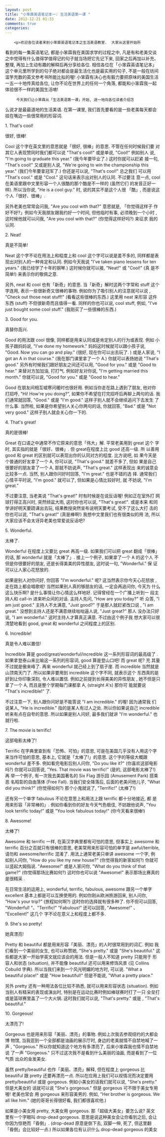 ```yaml
---
layout: post
title: "小笨霖英语笔记本一: 生活美语第一课 "
date: 2012-12-21 01:33
comments: true
categories: 
---
```

  
        <p>欢迎各位读者来到小笨霖英语笔记本之生活美语教室.  大家从这里开始所
看到的每一集英语笔记, 都是小笨霖我在美国求学的过程之中, 凡是有和老美交谈
之中觉得有什么值得学值得记的句子就当场把它先记下来, 回家之后再加以补充、
整理, 再加上生动有趣的解释后再分享给各位.  相信各位在「小笨霖英语笔记本」
这个单元里所学到的句子绝对都会是最生活化也是最实用的句子, 不是一般在坊间
滥竽充数的英文参考书所能比拟的喔!  小笨霖有决心也有毅力要把原味的美国生活
一五一十地传真给各位, 让你不论在世界上的任何一个角落, 都能和小笨霖我一起
体验很不一样的美国生活唷!</p>

         今天我们让小笨霖从「生活美语第一课」开始, 逐一地向各位读者介绍怎
么说才是最最道地的生活美语. 在第一课里, 我们首先要看的是一些老美每天都会
挂在嘴边一些很常用的形容词. 

<p>1. That's cool!</p>

很好, 很棒!

<p>Cool 这个字在英文里的意思就是「很好, 很棒」的意思.  不管在任何时候我们要
对其它人表现赞同时我们都可以说 "That's cool!" 或是单说, "Cool!" 例如别人
说, "I'm going to graduate this year." (我今年要毕业了.) 这时你就可以赶紧
接一句, "That's cool!" 又或是别人说, "We're going to win the  championship 
this year." (我们今年要拿冠军了.) 你还是可以说, "That's cool!"  总之我们
可以用 "That's cool." 或是 "Cool." 这句话来表示出对别人的认同.  不过要注
意一点, cool 在美语里跟中文里形容一个人很酷的那个酷是不一样的  (虽然它们
的发音正好一样). 所以当你说, "He is a cool guy." 时, 说的其实不是这个人很
「酷」, 而是说这个人「很好、很棒」.</p>

另外老美也常常会问我, "Are you cool with that?" 意思就是, 「你觉得这样子
作好不好?」例如今天我朋友跟我约好一个时间, 但他临时有事, 必须晚到一个小时
, 这时候他就可以问我, "Are you cool with that?" (你觉得这样好吗?) 来征求
我的认同.   

<p>2. Neat!</p>

真是不简单!

<p>Neat 这个字不论在用法上和程度上和 cool 这个字可以说是差不多的, 同样都是表
现出对别人的一种肯定和认同.  例如今天我说 "I've taken piano lessens for ten 
years." (我已经学了十年的钢琴.) 这时候你就可以接, "Neat!" 或 "Cool!" (真
是不简单!) 来表示你的敬佩之意.  </p>

另外, neat 和 cool 也有「新奇」的意思.  当「新奇」解时这两个字常和 stuff 
这个字连用, 表示一些很新奇又很棒的事物.  例如你为了吸引别人的注意就可以说
, "Check out those neat stuff!" (看看这些很棒的东西.) 这里用 neat 来形容
这件东西 (stuff) 不但很新奇而且值得一看.  同样的你也可以说, cool stuff, 
例如, "I've just bought some cool stuff." (我刚买了一些很棒的东西.)
 
<p>3. Good for you. </p>

真替你高兴.

<p>Good 的用法跟 cool 很像, 同样都是用来认同或是肯定别人的行为或表现.  例如
小孩子跟妈妈说, "I've done my homework." 妈妈这时候就可以跟小孩子说, "Good. 
 Now you can go and play." (很好, 现在你可以出去玩了. ) 或是人家说, "I got 
an A in that course." (我在那门课里拿了一个 A.) 你就可以表扬她说 "That's 
good."  另外有时候我们跟好朋友之间还可以用, "Good for you." 或是 "Good to 
hear." 来替对方加加油, 打打气.  例如好友对你说, "I'm getting married this 
month." 你就可以说, "Good for you." 或是 "Good to hear."  </p>

Good 在朋友间相互嘘寒问暖时也很好用.  例如当你走在路上遇到了朋友, 他对你
打招呼, "Hi! How're you doing?",  如果你不希望在打完招呼后再聊上两句的话. 
我们通常就回答, "Good." 或是 "I'm good." 这样子别人就不会继续追问下去发生
了什么事. 当然啦, 如果是你希望别人关心你两句的话, 你就回答, "Bad." 或是 
"Not very good." 这样子别人就会关心你一下的. 
 
<p>4. That's great!</p>

真的是很棒!

<p>Great 在口语之中通常不作它原来的意思「伟大」解.  平常老美用到 great 这个
字时, 其实指的就是「很好、很棒」.  但 great在程度上比 good 还高一级.  所
以善用 good 和 great 的区别就可以表现出你的认同对方的程度.  比方说吧, 如
果今天是个普通的好友拿了一个 A, 你可以说, "That's good." 就差不多了, 但如
果是自己很要好的朋友拿了一个 A, 那就不妨说声, "That's great." 这样表现出
来的诚意会比较多一点. 当然, 别人跟你问好时回答, "I'm great." 也是不错的选
择.  通常我们心情平平时说, "I'm good." 就可以了, 但如果是心情比较好时, 就
不妨说, "I'm great."</p>

不过要注意, 当老美说 "That's great!" 时有时候是在说反话喔! 例如正在室外打
网球打得正高兴时, 突然倾盆大雨, 这时你也可以说, "That's great!". 或是本来
和同学讲好明天要跷课出去玩, 结果教授突然宣布说明天要考试, 受不了这么大打
击的你也可以说, "That's great!" (真是棒啊!) 我想中文里我们也有很类似的用
法, 所以大家应该不会太讶异老美也常爱说反话吧?
 
<p>5. Wonderful. </p>
太棒了. 

<p>Wonderful 在程度上又要比 great 再高一级. 如果我们可以把 great 翻成「很棒」
的话, 那 wonderful 就是「太棒了」. 接上一个例子, 如果拿了一个 A 的这个人
不但是你很要好的朋友, 还是长得美美的异性朋友, 这时说一句, "Wonderful." 保
证可以让人家心花怒放的. </p>

如果是别人对你问好, 你回答 "I'm wonderful." 呢? 这当然表示你今天心花怒放
, 走在路上都会唱歌呢! 当然如果别人真的够朋友的话, 一定会再追问你, 今天为
什么这么快乐啊? 是什么事情让你心情这么样地好. 记得曾经在一个广播上听到一
段主持人和 call-in 进来听众间的对话. 主持人先问, "How are you today?" 听
众答, "I am just good." 主持人不太满意, "Just good?" 于是那人就赶紧改口说
, "I am great." 没想到主持人还是不满意继续咄咄逼人说, "Just great?" 那人
没办法只好说, "I am wonderful." 这时主持人才算真正满意.  不过由这个例子我
想大家可以很清楚地看到 good, great 和 wonderful 之间程度上的区别.
 
<p>6. Incredible!</p>
真是令人难以置信!

<p>Incredible 算是 good/great/wonderful/incredible 这一系列形容词的最高级了
.  如果拿登泰山来比喻这一系列的形容词, good 算是登山口吧! 而 great 呢? 充
其量不过就是傲来峰了.  再来 wonderful 就己经上到了扇子崖.  而 incredible 
当然就是山顶南天门了. 所以如果非要用到 incredible 这个字不同, 就表示这个
东西真的是好到让你印象深刻, 令人难以置信.  例如之前提到长得美美的异性朋友
, 她不但是只拿了一个 A, 而且是整个学期每门课都拿 A, (straight A's) 那你可
能就要说 "That's incredible!"  了.  </p>

不过注意一下, 别人跟你问好是不能答说 "I am incredible." 的喔! 因为通常我
们说某人, "He is incredible." 指的是某人有过人之处.  所以你如果说自己 incredible 
听来有点在自夸的意思. 所以如果是别人问好, 最多我们就讲 "I'm wonderful." 
也就行啦. 
 
<p>7. The movie is terrific!</p>
这部电影太棒了! 

Terrific 在字典里查到有「恐怖、可怕」的意思, 可是在美国几乎没有人用这个字
来当作可怕的意思, 基本上, 它就是「太棒了!」的意思.  这个字的等级大概跟 wonderful 
差不多.   例如看完电影后别人问你, "Do you like it?" (你喜欢这部电影吗?) 
你就可以回答说, "Yes. That movie was terrific!" (是的, 这部电影太棒了!) 再
举一个例子, 有一次我去美国著名的 Six Flag 游乐园 (Amusement Park) 搭乘恶
名昭彰的自由落体 (Free Fall).  当我们安全降落后, 后面的老美问他儿子, "What 
did you think?" (你觉得如何?) 那个小鬼就说了, "Terrific!" (太棒了!) 

<p>还有另一个单字 fabulous 不论在意思上和用法上跟 terrific 都十分地接近, 都
是用来形容「非常棒的」.  例如你看到你的好友今天气色极佳, 不妨跟他说声, "You 
look terrific today!" 或是 "You look fabulous today!" (你今天看来很棒!) </p>

 
<p>8. Awesome!</p>
太棒了!

<p>Awesome 和 terrific 一样, 在英汉字典里都有可怕的意思, 但事实上 awesome 和
 terrific 百分之百就只有很棒的意思, 老美常用来形容可怕的单字是 awful/terrible,
 请勿和 awesome/terrific 混淆了. 用法上通常老美只单讲 awesome 一个字, 例
如别人问你, "How do you like my new house?" (你觉得我的新家如何?) 你就可
以竖起大姆指说. "Awesome!" 或是人家问你, "What do you think of that game?" 
(你觉得那场比赛如何?) 这时你也可以说 "Awesome!" 表示那场比赛真的是很精采
.</p>

在日常生活的运用上, wonderful, terrific, fabulous, awesome 跟另一个单字 
excellent 基本上都是可以互换使用的.  例如你刚从欧洲旅游回来, 别人问你, "How's 
your trip?" (旅程如何啊?) 这时你的选择就有很多种了.  你不但可以回答, "Wonderful!
"、"Terrific!" "Fabulous!" 还可以回答, "Awesome!" 、 "Excellent!"  这几个
字不论在意义上和程度上都不多. 
 
<p>9. She's so pretty!</p>
她真漂亮! 

<p>
Pretty 和 beautiful 都是用来形容「美丽、漂亮」的人时很常用到的词汇.  例如
我们看到一个美丽的女生, 也可以称赞她, "She's pretty." 或是 "She's beautiful."
 这些都是大家一开始学英文就应该会的用法. 但是一般人不知道 pretty 只能用于
形容人和状态 (situation), 并不能像 beautiful 还可以用来修饰风景 (见 Collins 
Cobuild 字典). 所以当我们来到一个风光明媚的地方时, 可以说. "What a beautiful 
place!" 或是 "How beautiful!" 但是不能说, "What a pretty place." </p>

另外 pretty 还有一种用法各位比较不熟悉, 就可以用来形容状态 (situation). 
  例如当别人有精采的表现或演出时, 特别是在运动比赛时例如棒球赛时打了一只
全垒打或是篮球赛里盖了一个大火锅. 这时我们就可以说, "That's pretty." 或是
, "That's beautiful." 
 
<p>10. Gorgeous!</p>
太漂亮了!

<p>Gorgeous 也是用来形容「美丽、漂亮」的事物. 例如上次我去参观纽约的大都会博
物馆, 当我逛到一个全部都是油画的展示厅时, 身边的老美就情不自禁地喊了一声
, "Gorgeous." 所以你就知道这个地方有多漂亮了, 后来小笨霖我也情不自禁地说
了一声 "Gorgeous." 只不过这次我不是看到什么美丽的油画, 而是看到了一位气质
出众的金发美女. </p>

虽然 pretty/beautiful 也作「美丽、漂亮」解释, 但在程度上 gorgeous 比 beautiful 
跟 pretty 还要再漂亮一点. 所以在应用上我们可以视情况而决定要用 pretty/beautiful 
或是 gorgeous.  例如小美女的话我们就可以说, "She's pretty." 但是大美女的
话就可以说 "She's gorgeous." 但是 gorgeous 可不限于美女专用喔! 老美也常会
用 gorgeous 来形容美男的. 例如, "Her brother is gorgeous. We all like him." 
(她的哥哥长得很好看, 我们都很喜欢他.) 

<p>如果是小美女用 pretty, 大美女用 gorgeous. 那「超级大美女」要怎么说? 英文
里有一个字眼叫 drop-dead gorgeous.  意思是说这种美女会让你看到之后, 会让
你因为惊艳而「昏倒」. (drop-dead 原意是倒下去, 双脚一伸, 死了, 但这里翻
「昏倒」会比较好一点.)  所以如果各位有认识什么 drop-dead gorgeous 的美女
